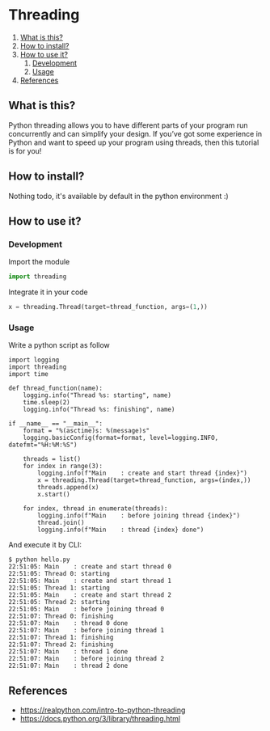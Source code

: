 # Threading

1. [What is this?](#What-is-this?)
2. [How to install?](#How-to-install?)
3. [How to use it?](#How-to-use-it?)
    1. [Development](#Development)
    2. [Usage](#Usage)
4. [References](#References)

## What is this?

Python threading allows you to have different parts of your program run concurrently and can simplify your design. If
you’ve got some experience in Python and want to speed up your program using threads, then this tutorial is for you!

## How to install?

Nothing todo, it's available by default in the python environment :)

## How to use it?

### Development

Import the module

````python 
import threading
````

Integrate it in your code

````python
x = threading.Thread(target=thread_function, args=(1,))
````

### Usage

Write a python script as follow

````shell
import logging
import threading
import time

def thread_function(name):
    logging.info("Thread %s: starting", name)
    time.sleep(2)
    logging.info("Thread %s: finishing", name)

if __name__ == "__main__":
    format = "%(asctime)s: %(message)s"
    logging.basicConfig(format=format, level=logging.INFO, datefmt="%H:%M:%S")

    threads = list()
    for index in range(3):
        logging.info(f"Main    : create and start thread {index}")
        x = threading.Thread(target=thread_function, args=(index,))
        threads.append(x)
        x.start()

    for index, thread in enumerate(threads):
        logging.info(f"Main    : before joining thread {index}")
        thread.join()
        logging.info(f"Main    : thread {index} done")
````

And execute it by CLI:

````shell
$ python hello.py
22:51:05: Main    : create and start thread 0
22:51:05: Thread 0: starting
22:51:05: Main    : create and start thread 1
22:51:05: Thread 1: starting
22:51:05: Main    : create and start thread 2
22:51:05: Thread 2: starting
22:51:05: Main    : before joining thread 0
22:51:07: Thread 0: finishing
22:51:07: Main    : thread 0 done
22:51:07: Main    : before joining thread 1
22:51:07: Thread 1: finishing
22:51:07: Thread 2: finishing
22:51:07: Main    : thread 1 done
22:51:07: Main    : before joining thread 2
22:51:07: Main    : thread 2 done
````

## References

- https://realpython.com/intro-to-python-threading
- https://docs.python.org/3/library/threading.html
